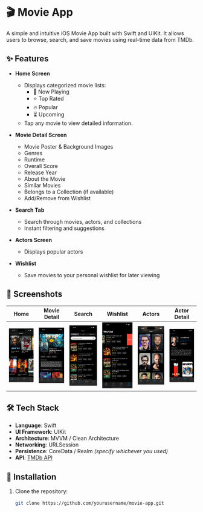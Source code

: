 # 🎬 Movie App

A simple and intuitive iOS Movie App built with Swift and UIKit. It allows users to browse, search, and save movies using real-time data from TMDb.

## ✨ Features

- **Home Screen**  
  - Displays categorized movie lists:
    - 🎥 Now Playing  
    - ⭐ Top Rated  
    - 🔥 Popular  
    - ⏳ Upcoming  
  - Tap any movie to view detailed information.

- **Movie Detail Screen**  
  - Movie Poster & Background Images  
  - Genres  
  - Runtime  
  - Overall Score  
  - Release Year  
  - About the Movie  
  - Similar Movies  
  - Belongs to a Collection (if available)  
  - Add/Remove from Wishlist  

- **Search Tab**  
  - Search through movies, actors, and collections  
  - Instant filtering and suggestions

- **Actors Screen**  
  - Displays popular actors

- **Wishlist**  
  - Save movies to your personal wishlist for later viewing

## 📸 Screenshots

| Home | Movie Detail | Search | Wishlist | Actors | Actor Detail |
|------|---------------|--------|----------|--------|---------------|
| ![Home](https://github.com/Elnur416/MovieApp/blob/a2c7aced12e9359be77cead87aef6ee23e9990d1/Simulator%20Screenshot%20-%20iPhone%2016%20Pro%20-%202025-08-04%20at%2015.21.11.png) | ![Detail](https://github.com/Elnur416/MovieApp/blob/ce54d0a7c0a1b24866284ed3134e7792871a4de3/Simulator%20Screenshot%20-%20iPhone%2016%20Pro%20-%202025-08-04%20at%2015.30.27.png) | ![Search](https://github.com/Elnur416/MovieApp/blob/9f57402ef596d220ab9ae76e5c1e724b48e6e48b/Simulator%20Screenshot%20-%20iPhone%2016%20Pro%20-%202025-08-04%20at%2015.39.23.png) | ![Wishlist](https://github.com/Elnur416/MovieApp/blob/04933cbdc5d9cc47b1550a43ce08405a9ec2e3d8/Simulator%20Screenshot%20-%20iPhone%2016%20Pro%20-%202025-08-04%20at%2015.41.13.png) | ![Actors](https://github.com/Elnur416/MovieApp/blob/f0fe5916a4503c6c18ecfd1854a042ce694093fb/Simulator%20Screenshot%20-%20iPhone%2016%20Pro%20-%202025-08-04%20at%2015.43.25.png) | ![Actor Detail](https://github.com/Elnur416/MovieApp/blob/35d3aecfcc82fb996eefaedf0ae175f9bd206ab6/Simulator%20Screenshot%20-%20iPhone%2016%20Pro%20-%202025-08-04%20at%2015.46.53.png) |
## 🛠 Tech Stack

- **Language**: Swift  
- **UI Framework**: UIKit  
- **Architecture**: MVVM / Clean Architecture  
- **Networking**: URLSession  
- **Persistence**: CoreData / Realm *(specify whichever you used)*  
- **API**: [TMDb API](https://developer.themoviedb.org/)

## 🚀 Installation

1. Clone the repository:
   ```bash
   git clone https://github.com/yourusername/movie-app.git
